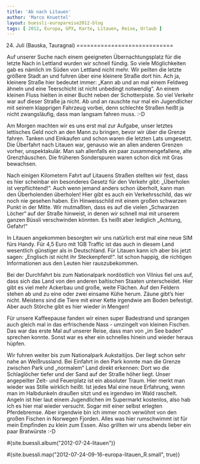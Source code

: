 ```yaml
---
title: 'Ab nach Litauen'
author: 'Marco Knuettel'
layout: buessli-europareise2012-blog
tags: [ 2012, Europa, GPX, Karte, Litauen, Reise, Urlaub ]
---
```

24. Juli (Bauska, Tauragnai)
============================

Auf unserer Suche nach einem geeigneten Übernachtungsplatz für die letzte Nach in Lettland wurden wir schnell 
fündig. So viele Möglichkeiten gab es nämlich im Süden von Lettland nicht mehr. Wir peilten die letzte größere 
Stadt an und fuhren über eine kleinere Straße dort hin. Ach ja, kleinere Straße hier bedeutet immer: „Kann ab 
und an mal einem Feldweg ähneln und eine Teerschicht ist nicht unbedingt notwendig“. An einem kleinen Fluss 
hielten in einer Bucht neben der Schotterpiste. So viel Verkehr war auf dieser Straße ja nicht. Ab und an 
rauschte nur mal ein Jugendlicher mit seinem klapprigen Fahrzeug vorbei, denn schlechte Straßen heißt ja 
nicht zwangsläufig, dass man langsam fahren muss. :-D

Am Morgen machten wir es uns erst mal zur Aufgabe, unser letztes lettisches Geld noch an den Mann zu bringen, 
bevor wir über die Grenze fahren. Tanken und Einkaufen und schon waren die letzten Lats umgesetzt. Die Überfahrt 
nach Litauen war, genauso wie an allen anderen Grenzen vorher, unspektakulär. Man sah allenfalls ein paar 
zusammengefallene, alte Grenzhäuschen. Die früheren Sonderspuren waren schon dick mit Gras bewachsen.

Nach einigen Kilometern Fahrt auf Litauens Straßen stellten wir fest, dass es hier scheinbar ein besonderes 
Gesetz für den Verkehr gibt: „Überholen ist verpflichtend!“. Auch wenn jemand anders schon überholt, kann 
man den Überholenden überholen! Hier gibt es auch ein Verkehrsschild, das wir noch nie gesehen haben. Ein 
Hinweisschild mit einem großen schwarzen Punkt in der Mitte. Wir mutmaßten, dass es auf die vielen „Schwarzen 
Löcher“ auf der Straße hinweist, in denen wir schnell mal mit unserem ganzen Büssli verschwinden könnten. Es 
heißt aber lediglich „Achtung, Gefahr!“

In Litauen angekommen besorgten wir uns natürlich erst mal eine neue SIM fürs Handy. Für 4,5 Euro mit 1GB 
Traffic ist das auch in diesem Land wesentlich günstiger als in Deutschland. Für Litauen kann ich aber bis 
jetzt sagen: „Englisch ist nicht ihr Steckenpferd!“. Ist schon happig, die richtigen Informationen aus den 
Leuten hier rauszubekommen.

Bei der Durchfahrt bis zum Nationalpark nordöstlich von Vilnius fiel uns auf, dass sich das Land von den 
anderen baltischen Staaten unterscheidet. Hier gibt es viel mehr Ackerbau und große, weite Flächen. Auf den 
Feldern stehen ab und zu eine oder zwei einsame Kühe herum. Zäune gibt’s hier nicht. Meistens sind die Tiere 
mit einer Kette irgendwie am Boden befestigt. Aber auch Störche gibt es hier wieder in Mengen!

Für unsere Kaffeepause fanden wir einen super Badestrand und sprangen auch gleich mal in das erfrischende 
Nass - umzingelt von kleinen Fischen. Das war das erste Mal auf unserer Reise, dass man von „im See baden“ 
sprechen konnte. Sonst war es eher ein schnelles hinein und wieder heraus hüpfen.

Wir fuhren weiter bis zum Nationalpark Aukstaitijos. Der liegt schon sehr nahe an Weißrussland. Bei Einfahrt 
in den Park konnte man die Grenze zwischen Park und „normalem“ Land direkt erkennen: Dort wo die Schlaglöcher 
tiefer und der Sand auf der Straße höher liegt. Unser angepeilter Zelt- und Feuerplatz ist ein absoluter Traum. 
Hier merkt man wieder was Stille wirklich heißt. Ist jedes Mal eine neue Erfahrung, wenn man im Halbdunkeln 
draußen sitzt und es irgendwo im Wald raschelt.  Angeln ist hier laut einem Jugendlichen im Supermarkt kostenlos, 
also hab ich es hier mal wieder versucht. Sogar mit einer selbst erlegten Pferdebremse. Aber irgendwie bin ich 
immer noch verwöhnt von den großen Fischen in Norwegen Fjorden. Alles was hier rumschwimmt ist für mein Empfinden 
zu klein zum Essen. Also grillten wir uns abends lieber ein paar Bratwürste :-D

#{site.buessli.album("2012-07-24-litauen")}

#{site.buessli.map("2012-07-24-09-16-europa-litauen_R.small", true)}
